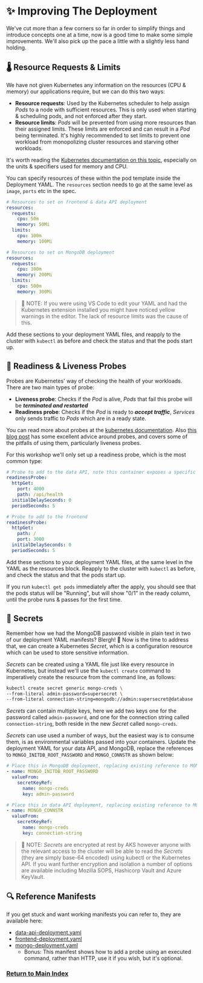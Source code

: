 # ✨ Improving The Deployment

We've cut more than a few corners so far in order to simplify things and introduce concepts one at a
time, now is a good time to make some simple improvements. We'll also pick up the pace a little with
a slightly less hand holding.

## 🌡️ Resource Requests & Limits

We have not given Kubernetes any information on the resources (CPU & memory) our applications require,
but we can do this two ways:

- **Resource requests**: Used by the Kubernetes scheduler to help assign _Pods_ to a node with
  sufficient resources. This is only used when starting & scheduling pods, and not enforced after
  they start.
- **Resource limits**: _Pods_ will be prevented from using more resources than their assigned limits.
  These limits are enforced and can result in a _Pod_ being terminated. It's highly recommended to set
  limits to prevent one workload from monopolizing cluster resources and starving other workloads.

It's worth reading the [Kubernetes documentation on this topic](https://kubernetes.io/docs/concepts/configuration/manage-resources-containers/),
especially on the units & specifiers used for memory and CPU.

You can specify resources of these within the pod template inside the Deployment YAML. The `resources`
section needs to go at the same level as `image`, `ports` etc in the spec.

```yaml
# Resources to set on frontend & data API deployment
resources:
  requests:
    cpu: 50m
    memory: 50Mi
  limits:
    cpu: 100m
    memory: 100Mi
```

```yaml
# Resources to set on MongoDB deployment
resources:
  requests:
    cpu: 100m
    memory: 200Mi
  limits:
    cpu: 500m
    memory: 300Mi
```

> 📝 NOTE: If you were using VS Code to edit your YAML and had the Kubernetes extension installed you
> might have noticed yellow warnings in the editor. The lack of resource limits was the cause of this.

Add these sections to your deployment YAML files, and reapply to the cluster with `kubectl` as before
and check the status and that the pods start up.

## 💓 Readiness & Liveness Probes

Probes are Kubernetes' way of checking the health of your workloads. There are two main types of probe:

- **Liveness probe**: Checks if the _Pod_ is alive, _Pods_ that fail this probe will be
  **_terminated and restarted_**
- **Readiness probe**: Checks if the _Pod_ is ready to **_accept traffic_**, _Services_ only sends
  traffic to _Pods_ which are in a ready state.

You can read more about probes at the [kubernetes documentation](https://kubernetes.io/docs/tasks/configure-pod-container/configure-liveness-readiness-startup-probes/).
Also [this blog post](https://srcco.de/posts/kubernetes-liveness-probes-are-dangerous.html) has some
excellent advice around probes, and covers some of the pitfalls of using them, particularly liveness
probes.

For this workshop we'll only set up a readiness probe, which is the most common type:

```yaml
# Probe to add to the data API, note this container exposes a specific health endpoint
readinessProbe:
  httpGet:
    port: 4000
    path: /api/health
  initialDelaySeconds: 0
  periodSeconds: 5
```

```yaml
# Probe to add to the frontend
readinessProbe:
  httpGet:
    path: /
    port: 3000
  initialDelaySeconds: 0
  periodSeconds: 5
```

Add these sections to your deployment YAML files, at the same level in the YAML as the resources block.
Reapply to the cluster with `kubectl` as before, and check the status and that the pods start up.

If you run `kubectl get pods` immediately after the apply, you should see that the pods status will
be "Running", but will show "0/1" in the ready column, until the probe runs & passes for the first
time.

## 🔐 Secrets

Remember how we had the MongoDB password visible in plain text in two of our deployment YAML manifests?
Blergh! 🤢 Now is the time to address that, we can create a Kubernetes _Secret_, which is a
configuration resource which can be used to store sensitive information.

_Secrets_ can be created using a YAML file just like every resource in Kubernetes, but instead we'll
use the `kubectl create` command to imperatively create the resource from the command line, as follows:

```bash
kubectl create secret generic mongo-creds \
--from-literal admin-password=supersecret \
--from-literal connection-string=mongodb://admin:supersecret@database
```

_Secrets_ can contain multiple keys, here we add two keys one for the password called `admin-password`,
and one for the connection string called `connection-string`, both reside in the new _Secret_ called
`mongo-creds`.

_Secrets_ can use used a number of ways, but the easiest way is to consume them, is as environmental
variables passed into your containers. Update the deployment YAML for your data API, and MongoDB,
replace the references to `MONGO_INITDB_ROOT_PASSWORD` and `MONGO_CONNSTR` as shown below:

```yaml
# Place this in MongoDB deployment, replacing existing reference to MONGO_INITDB_ROOT_PASSWORD
- name: MONGO_INITDB_ROOT_PASSWORD
  valueFrom:
    secretKeyRef:
      name: mongo-creds
      key: admin-password
```

```yaml
# Place this in data API deployment, replacing existing reference to MONGO_CONNSTR
- name: MONGO_CONNSTR
  valueFrom:
    secretKeyRef:
      name: mongo-creds
      key: connection-string
```

> 📝 NOTE: _Secrets_ are encrypted at rest by AKS however anyone with the relevant access to the cluster
> will be able to read the _Secrets_ (they are simply base-64 encoded) using kubectl or the Kubernetes
> API. If you want further encryption and isolation a number of options are available including
> Mozilla SOPS, Hashicorp Vault and Azure KeyVault.

## 🔍 Reference Manifests

If you get stuck and want working manifests you can refer to, they are available here:

- [data-api-deployment.yaml](data-api-deployment.yaml)
- [frontend-deployment.yaml](frontend-deployment.yaml)
- [mongo-deployment.yaml](mongo-deployment.yaml)
  - Bonus: This manifest shows how to add a probe using an executed command, rather than HTTP, use it
    if you wish, but it's optional.

### [Return to Main Index](../readme.md)
